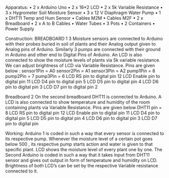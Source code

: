 Apparatus:
•	2 x Arduino Uno
•	2 x 16*2 LCD
•	2 x 5k Variable Resistance
•	3 x Hygrometer Soil Moisture Sensor
•	3 x 12 V Diaphragm Water Pump
•	1 x DHT11 Temp and Hum Sensor
•	Cables M2M
•	Cables M2F
•	2 x Breadboard
•	2 x A to B Cables
•	Water Tubes
•	3 Pots
•	2 Containers
•	Power Supply


Construction:
BREADBOARD 1
3 Moisture sensors are connected to Arduino with their probes buried in soil of plants and their Analog output given to Analog pins of Arduino. Similarly 3 pumps are connected with their ground in Arduino and other end to Digital Pins of Arduino. An LCD is also connected to show the moisture levels of plants via 5k variable resistance. We can adjust brightness of LCD via Variable Resistance.
Pins are given below :
   sensor1Pin = A0
   sensor2Pin = A1
   sensor3Pin = A2
   pump1Pin = 8
   pump2Pin = 7
   pump3Pin = 6
   LCD RS pin to digital pin 12
   LCD Enable pin to digital pin 11
   LCD D4 pin to digital pin 5
   LCD D5 pin to digital pin 4
   LCD D6 pin to digital pin 3
   LCD D7 pin to digital pin 2
  
 Breadboard 2
On the second breadboard DHT11 is connected to Arduino. A LCD is also connected to show temperature and humidity of the room containing plants via Variable Resistance.
Pins are given below
   DHT11 pin = 8
   LCD RS pin to digital pin 12
   LCD Enable pin to digital pin 11
   LCD D4 pin to digital pin 5
   LCD D5 pin to digital pin 4
   LCD D6 pin to digital pin 3
   LCD D7 pin to digital pin




Working:
Arduino 1 is coded in such a way that every sensor is connected to its respective pump. Whenever the moisture level of a certain pot goes below 500 , its respective pump starts action and water is given to that specific plant. LCD shows the moisture level of every plant one by one. The Second Arduino is coded in such a way that it takes input from DHT11 sensor and gives out output in form of temperature and humidity on LCD. Brightness of both LCD’s can be set by the respective Variable resistance connected to it.
